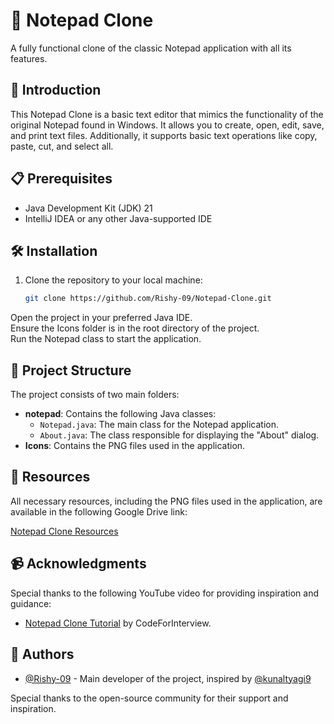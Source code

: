 # 📝 Notepad Clone

A fully functional clone of the classic Notepad application with all its features.

## 🚀 Introduction

This Notepad Clone is a basic text editor that mimics the functionality of the original Notepad found in Windows. It allows you to create, open, edit, save, and print text files. Additionally, it supports basic text operations like copy, paste, cut, and select all.

## 📋 Prerequisites

- Java Development Kit (JDK) 21
- IntelliJ IDEA or any other Java-supported IDE

## 🛠️ Installation

1. Clone the repository to your local machine:
   ```bash
   git clone https://github.com/Rishy-09/Notepad-Clone.git
Open the project in your preferred Java IDE.  
Ensure the Icons folder is in the root directory of the project.  
Run the Notepad class to start the application.

## 📂 Project Structure

The project consists of two main folders:

- **notepad**: Contains the following Java classes:
    - `Notepad.java`: The main class for the Notepad application.
    - `About.java`: The class responsible for displaying the "About" dialog.
- **Icons**: Contains the PNG files used in the application.

## 📂 Resources

All necessary resources, including the PNG files used in the application, are available in the following Google Drive link:

[Notepad Clone Resources](https://drive.google.com/drive/folders/1mfaggXhEw9XrrluZYgrS6mzbpf7VqmmM)
## 📹 Acknowledgments

Special thanks to the following YouTube video for providing inspiration and guidance:

- [Notepad Clone Tutorial](https://www.youtube.com/watch?v=XB9MXPyA_kU&list=PL_6klLfS1WqE1-_MJgZiJqAaccjLGHh0H&index=10) by CodeForInterview.
## 👥 Authors

- [@Rishy-09](https://github.com/Rishy-09) - Main developer of the project, inspired by [@kunaltyagi9](https://github.com/kunaltyagi9)

Special thanks to the open-source community for their support and inspiration.
